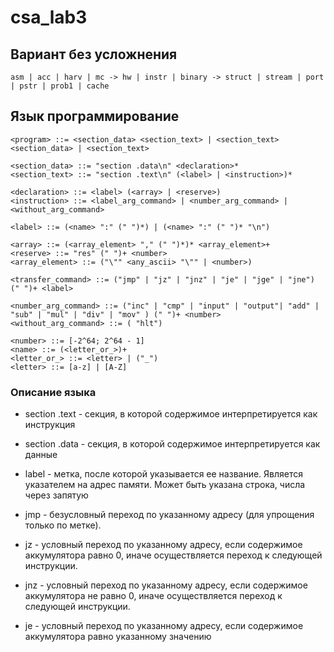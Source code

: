 ﻿# csa_lab3

## Вариант без усложнения

```
asm | acc | harv | mc -> hw | instr | binary -> struct | stream | port | pstr | prob1 | cache
```

## Язык программирование
``` ebnf
<program> ::= <section_data> <section_text> | <section_text> <section_data> | <section_text>

<section_data> ::= "section .data\n" <declaration>*
<section_text> ::= "section .text\n" (<label> | <instruction>)*

<declaration> ::= <label> (<array> | <reserve>)
<instruction> ::= <label_arg_command> | <number_arg_command> | <without_arg_command>

<label> ::= (<name> ":" (" ")*) | (<name> ":" (" ")* "\n")

<array> ::= (<array_element> "," (" ")*)* <array_element>+
<reserve> ::= "res" (" ")+ <number>
<array_element> ::= ("\"" <any_ascii> "\"" | <number>)

<transfer_command> ::= ("jmp" | "jz" | "jnz" | "je" | "jge" | "jne") (" ")+ <label>

<number_arg_command> ::= ("inc" | "cmp" | "input" | "output"| "add" | "sub" | "mul" | "div" | "mov" ) (" ")+ <number>
<without_arg_command> ::= ( "hlt")

<number> ::= [-2^64; 2^64 - 1]
<name> ::= (<letter_or_>)+
<letter_or_> ::= <letter> | ("_")
<letter> ::= [a-z] | [A-Z]
```

### Описание языка
- section .text - секция, в которой содержимое интерпретируется как инструкция
- section .data - секция, в которой содержимое интерпретируется как данные
- label - метка, после которой указывается ее название. Является указателем на адрес памяти. Может быть указана строка, числа через запятую

- jmp - безусловный переход по указанному адресу (для упрощения только по метке).
- jz - условный переход по указанному адресу, если содержимое аккумулятора равно 0, иначе осуществляется переход к следующей инструкции.
- jnz - условный переход по указанному адресу, если содержимое аккумулятора не равно 0, иначе осуществляется переход к следующей инструкции.
- je - условный переход по указанному адресу, если содержимое аккумулятора равно указанному значению
